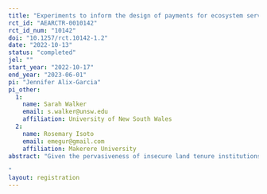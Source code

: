 ```yaml
---
title: "Experiments to inform the design of payments for ecosystem services in Uganda"
rct_id: "AEARCTR-0010142"
rct_id_num: "10142"
doi: "10.1257/rct.10142-1.2"
date: "2022-10-13"
status: "completed"
jel: ""
start_year: "2022-10-17"
end_year: "2023-06-01"
pi: "Jennifer Alix-Garcia"
pi_other:
  1:
    name: Sarah Walker
    email: s.walker@unsw.edu
    affiliation: University of New South Wales
  2:
    name: Rosemary Isoto
    email: emegur@gmail.com
    affiliation: Makerere University
abstract: "Given the pervasiveness of insecure land tenure institutions around the developing world, and the role of historical institutions in shaping preferences and behavior, it is important to understand how the design of PES programs may interact with historical land tenure structures. In this project, we design a willingness to accept experiment, and a framed field experiment, across three regions of Uganda to answer the following questions: (1) What is the optimal timing of payments for an avoided deforestation PES program in Uganda?; (2) How do land tenure institutions impact the design of such a program; and (3) How does the security of land tenure impact deforestation behavior and trust in Uganda?
"
layout: registration
---
```


